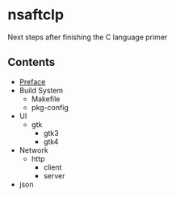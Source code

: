 # nsaftclp
Next steps after finishing the C language primer

## Contents
- [Preface](contents/Preface)
- Build System
  - Makefile
  - pkg-config 
- UI
  - gtk
    - gtk3
    - gtk4  
- Network
  - http
    - client 
    - server
- json
